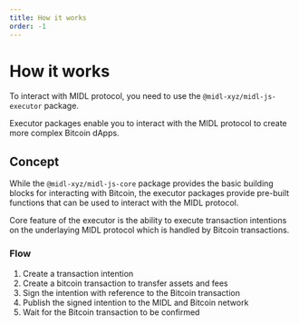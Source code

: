 ```yaml
---
title: How it works
order: -1
---
```


# How it works

To interact with MIDL protocol, you need to use the `@midl-xyz/midl-js-executor` package.

Executor packages enable you to interact with the MIDL protocol to create more complex Bitcoin dApps.

## Concept

While the `@midl-xyz/midl-js-core` package provides the basic building blocks for interacting with Bitcoin, the executor packages provide pre-built functions that can be used to interact with the MIDL protocol.

Core feature of the executor is the ability to execute transaction intentions on the underlaying MIDL protocol which is handled by Bitcoin transactions.

### Flow

1. Create a transaction intention
2. Create a bitcoin transaction to transfer assets and fees
3. Sign the intention with reference to the Bitcoin transaction
4. Publish the signed intention to the MIDL and Bitcoin network
5. Wait for the Bitcoin transaction to be confirmed
